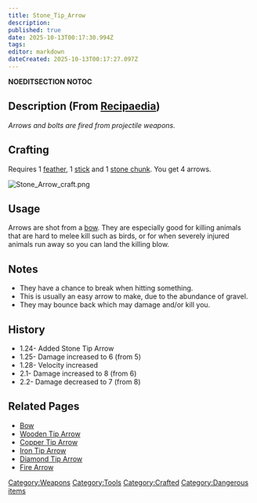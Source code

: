 ```yaml
---
title: Stone_Tip_Arrow
description: 
published: true
date: 2025-10-13T00:17:30.994Z
tags: 
editor: markdown
dateCreated: 2025-10-13T00:17:27.097Z
---
```


__NOEDITSECTION__ __NOTOC__

## Description (From [Recipaedia](Recipaedia "wikilink"))

*Arrows and bolts are fired from projectile weapons.*

## Crafting

Requires 1 [feather](feather "wikilink"), 1 [stick](stick "wikilink")
and 1 [stone chunk](Stone_Chunk "wikilink"). You get 4 arrows. 

![Stone_Arrow_craft.png](Stone_Arrow_craft.png
"Stone_Arrow_craft.png")

## Usage

Arrows are shot from a [bow](bow "wikilink"). They are especially good
for killing animals that are hard to melee kill such as birds, or for
when severely injured animals run away so you can land the killing blow.

## Notes

  - They have a chance to break when hitting something.
  - This is usually an easy arrow to make, due to the abundance of
    gravel.
  - They may bounce back which may damage and/or kill you.

## History

  - 1.24- Added Stone Tip Arrow
  - 1.25- Damage increased to 6 (from 5)
  - 1.28- Velocity increased
  - 2.1- Damage increased to 8 (from 6)
  - 2.2- Damage decreased to 7 (from 8)

## Related​ Pages 

  - [Bow](Bow "wikilink")
  - [Wooden Tip Arrow](Wooden_Tip_Arrow "wikilink")
  - [Copper Tip Arrow](Copper_Tip_Arrow "wikilink")
  - [Iron Tip Arrow](Iron_Tip_Arrow "wikilink")
  - [Diamond Tip Arrow](Diamond_Tip_Arrow "wikilink")
  - [Fire Arrow](Fire_Arrow "wikilink")

[Category:Weapons](Category:Weapons "wikilink")
[Category:Tools](Category:Tools "wikilink")
[Category:Crafted](Category:Crafted "wikilink") [Category:Dangerous
items](Category:Dangerous_items "wikilink")
